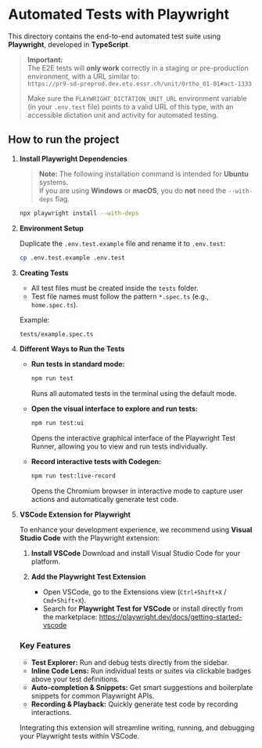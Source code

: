 # Automated Tests with Playwright

This directory contains the end-to-end automated test suite using **Playwright**, developed in **TypeScript**.

> **Important:**  
> The E2E tests will **only work** correctly in a staging or pre-production environment, with a URL similar to:  
> `https://pr9-sd-preprod.dev.etu.essr.ch/unit/Ortho_01-01#act-1333`  
>  
> Make sure the `PLAYWRIGHT_DICTATION_UNIT_URL` environment variable (in your `.env.test` file) points to a valid URL of this type, with an accessible dictation unit and activity for automated testing.


## How to run the project

1. **Install Playwright Dependencies**

   > **Note:** The following installation command is intended for **Ubuntu** systems.  
   > If you are using **Windows** or **macOS**, you do **not** need the `--with-deps` flag.

   ```bash
   npx playwright install --with-deps
   ```

2. **Environment Setup**

   Duplicate the `.env.test.example` file and rename it to `.env.test`:

   ```bash
   cp .env.test.example .env.test
   ```

3. **Creating Tests**

   - All test files must be created inside the `tests` folder.
   - Test file names must follow the pattern `*.spec.ts` (e.g., `home.spec.ts`).

   Example:

   ```bash
   tests/example.spec.ts
   ```

4. **Different Ways to Run the Tests**

   - **Run tests in standard mode:**

     ```bash
     npm run test
     ```

     Runs all automated tests in the terminal using the default mode.

   - **Open the visual interface to explore and run tests:**

     ```bash
     npm run test:ui
     ```

     Opens the interactive graphical interface of the Playwright Test Runner, allowing you to view and run tests individually.

   - **Record interactive tests with Codegen:**

     ```bash
     npm run test:live-record
     ```

     Opens the Chromium browser in interactive mode to capture user actions and automatically generate test code.

5. **VSCode Extension for Playwright**

   To enhance your development experience, we recommend using **Visual Studio Code** with the Playwright extension:

   1. **Install VSCode**
      Download and install Visual Studio Code for your platform.

   2. **Add the Playwright Test Extension**
      - Open VSCode, go to the Extensions view (`Ctrl+Shift+X` / `Cmd+Shift+X`).
      - Search for **Playwright Test for VSCode** or install directly from the marketplace: https://playwright.dev/docs/getting-started-vscode

   ### Key Features

   - **Test Explorer:** Run and debug tests directly from the sidebar.
   - **Inline Code Lens:** Run individual tests or suites via clickable badges above your test definitions.
   - **Auto-completion & Snippets:** Get smart suggestions and boilerplate snippets for common Playwright APIs.
   - **Recording & Playback:** Quickly generate test code by recording interactions.

   Integrating this extension will streamline writing, running, and debugging your Playwright tests within VSCode.
